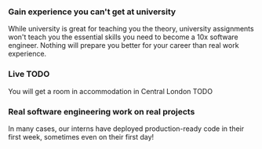 ### Gain experience you can't get at university

While university is great for teaching you the theory, university assignments won't teach you the essential skills you need to become a 10x software engineer. Nothing will prepare you better for your career than real work experience.

### Live TODO

You will get a room in accommodation in Central London TODO

### Real software engineering work on real projects

In many cases, our interns have deployed production-ready code in their first week, sometimes even on their first day!
